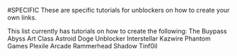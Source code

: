 #SPECIFIC
These are specific tutorials for unblockers on how to create your own links.

This list currently has tutorials on how to create the following:
The Buypass
Abyss
Art Class
Astroid
Doge Unblocker
Interstellar
Kazwire
Phantom Games
Plexile Arcade
Rammerhead
Shadow
Tinf0il
